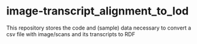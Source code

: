 # image-transcript_alignment_to_lod
This repository stores the code and (sample) data necessary to convert a csv file with image/scans and its transcripts to RDF
